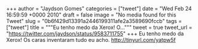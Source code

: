 
+++
author = "Jaydson Gomes"
categories = ["tweet"]
date = "Wed Feb 24 16:59:59 +0000 2010"
draft = false
image = "No media found for this Tweet"
slug = "0b6f429d13391a2446199311afe2a3589690fccb"
tags = ["tweet"]
title = """Eu tenho medo da Xerox! O..."""
tweet = true
tweet_url = "https://twitter.com/jaydson/status/9583711755"
+++
Eu tenho medo da Xerox! Os caras inventaram tudo eu acho. http://tinyurl.com/yatpw5f
